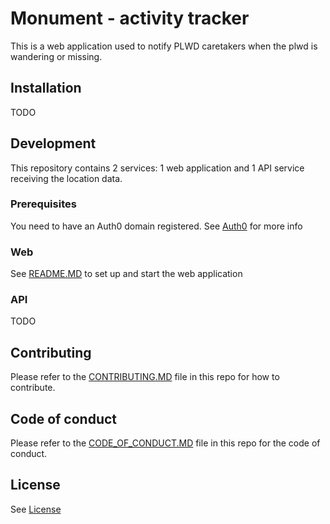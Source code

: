 # Monument - activity tracker

This is a web application used to notify PLWD caretakers when the plwd is wandering or missing. 

## Installation

TODO

## Development

This repository contains 2 services: 1 web application and 1 API service receiving the location data.

### Prerequisites

You need to have an Auth0 domain registered. See [Auth0](./docs/auth0.md) for more info  

### Web

See [README.MD](./web/README.MD) to set up and start the web application

### API

TODO

## Contributing
Please refer to the [CONTRIBUTING.MD](./CONTRIBUTING.MD) file in this repo for how to contribute.

## Code of conduct
Please refer to the [CODE_OF_CONDUCT.MD](./CODE_OF_CONDUCT.MD) file in this repo for the code of conduct.

## License

See [License](./LICENSE)
